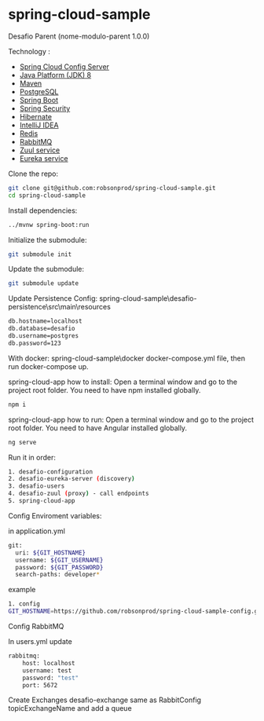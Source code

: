 # spring-cloud-sample
 Desafio Parent (nome-modulo-parent 1.0.0)

Technology :
- [Spring Cloud Config Server](https://spring.io/projects/spring-cloud-netflix)
- [Java Platform (JDK) 8](https://www.java.com/pt-BR/download/help/java8_pt-br.html)
- [Maven](https://maven.apache.org/)
- [PostgreSQL](https://www.postgresql.org/)
- [Spring Boot](https://spring.io/projects/spring-boot)
- [Spring Security](https://spring.io/projects/spring-security)
- [Hibernate](https://hibernate.org/)
- [IntelliJ IDEA](https://www.jetbrains.com/pt-br/idea/)
- [ Redis ](https://redis.io/)
- [RabbitMQ](https://www.rabbitmq.com/)
- [Zuul service](https://github.com/Netflix/zuul/wiki)  
- [Eureka service]() 

Clone the repo:
``` bash
git clone git@github.com:robsonprod/spring-cloud-sample.git
cd spring-cloud-sample
```

Install dependencies:
``` bash
../mvnw spring-boot:run
```

Initialize the submodule:
``` bash
git submodule init
```

Update the submodule:
``` bash
git submodule update
```

Update Persistence Config:
spring-cloud-sample\desafio-persistence\src\main\resources
``` bash
db.hostname=localhost
db.database=desafio
db.username=postgres
db.password=123
```

With docker:
spring-cloud-sample\docker
docker-compose.yml file, then run docker-compose up.


spring-cloud-app how to install:
Open a terminal window and go to the project root folder.
You need to have npm installed globally.
``` bash
npm i
```
spring-cloud-app how to run:
Open a terminal window and go to the project root folder.
You need to have Angular installed globally.
``` bash
ng serve
```


Run it in order:
``` bash
1. desafio-configuration
2. desafio-eureka-server (discovery)
3. desafio-users
4. desafio-zuul (proxy) - call endpoints
5. spring-cloud-app
```

Config Enviroment variables:
<p>in application.yml</p>

```bash
git:
  uri: ${GIT_HOSTNAME}
  username: ${GIT_USERNAME}
  password: ${GIT_PASSWORD}
  search-paths: developer*
```

<p>example</p>

``` bash
1. config
GIT_HOSTNAME=https://github.com/robsonprod/spring-cloud-sample-config.git;GIT_USERNAME=robsonprod@gmail.com;GIT_PASSWORD=#
```

Config RabbitMQ
<p>In users.yml update </p>

``` bash
rabbitmq:
    host: localhost
    username: test
    password: "test"
    port: 5672
```
<p>Create Exchanges desafio-exchange same as RabbitConfig topicExchangeName and add a queue </p>
